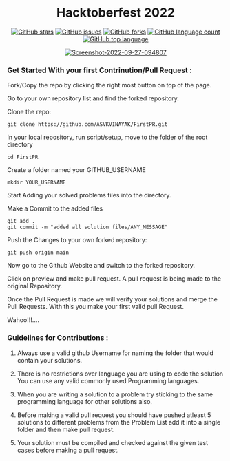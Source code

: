 <h1 align="center">Hacktoberfest 2022</h1>
<p align="center">
    <a href="https://github.com/digitalocean/hacktoberfest/stargazers"><img alt="GitHub stars" src="https://img.shields.io/github/stars/HacOkars/Hacktoberfest-2021"></a>
    <a href="https://github.com/digitalocean/hacktoberfest/issues"><img alt="GitHub issues" src="https://img.shields.io/github/issues/HacOkars/Hacktoberfest-2021"></a>
    <a href="https://github.com/digitalocean/hacktoberfest/network"><img alt="GitHub forks" src="https://img.shields.io/github/forks/HacOkars/Hacktoberfest-2021"></a>
    <a href="#"><img alt="GitHub language count" src="https://img.shields.io/github/languages/count/HacOkars/Hacktoberfest-2021"></a>
    <a href="https://github.com/digitalocean/hacktoberfest/search?l=ruby"><img alt="GitHub top language"src="https://img.shields.io/github/languages/top/HacOkars/Hacktoberfest-2021"></a>
    <br>
    
</p>
<p align="center">
    <a href='https://postimages.org/' target='_blank'><img src='https://i.postimg.cc/15R1mc9W/Screenshot-2022-09-27-094807.jpg' border='0' alt='Screenshot-2022-09-27-094807'/></a>
</p>

### Get Started With your first Contrinution/Pull Request :


Fork/Copy the repo by clicking the right most button on top of the page.

Go to your own repository list and find the forked repository.

Clone the repo:

```
git clone https://github.com/ASVKVINAYAK/FirstPR.git
```

In your local repository, run script/setup, move to the folder of the root directory

```
cd FirstPR 
```

Create a folder named your GITHUB_USERNAME
```
mkdir YOUR_USERNAME
```

Start Adding your solved problems files into the directory.

Make a Commit to the added files

```
git add .
git commit -m "added all solution files/ANY_MESSAGE"
```

Push the Changes to your own forked repository:

```
git push origin main
```

Now go to the Github Website and switch to the forked repository.

Click on preview and make pull request. A pull request is being made to the original Repository.

Once the Pull Request is made we will verify your solutions and merge the Pull Requests. With this you make your first valid pull Request.

Wahoo!!!....

### Guidelines for Contributions :

1. Always use a valid github Username for naming the folder that would contain your solutions.

2. There is no restrictions over language you are using to code the solution You can use any valid commonly used Programming languages.

3. When you are writing a solution to a problem try sticking to the same programming language for other solutions also.

4. Before making a valid pull request you should have pushed atleast 5 solutions to different problems from the Problem List add it into a single folder and then make pull request.

5. Your solution must be compiled and checked against the given test cases before making a pull request.

